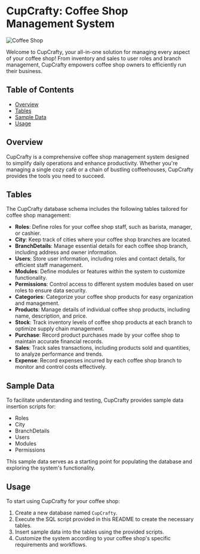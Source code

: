 # CupCrafty: Coffee Shop Management System

![Coffee Shop](https://github.com/Mandaviya-Chirag/CupCrafty/assets/homepage.png)


Welcome to CupCrafty, your all-in-one solution for managing every aspect of your coffee shop! From inventory and sales to user roles and branch management, CupCrafty empowers coffee shop owners to efficiently run their business.

## Table of Contents

- [Overview](#overview)
- [Tables](#tables)
- [Sample Data](#sample-data)
- [Usage](#usage)

## Overview

CupCrafty is a comprehensive coffee shop management system designed to simplify daily operations and enhance productivity. Whether you're managing a single cozy café or a chain of bustling coffeehouses, CupCrafty provides the tools you need to succeed.

## Tables

The CupCrafty database schema includes the following tables tailored for coffee shop management:

- **Roles**: Define roles for your coffee shop staff, such as barista, manager, or cashier.
- **City**: Keep track of cities where your coffee shop branches are located.
- **BranchDetails**: Manage essential details for each coffee shop branch, including address and owner information.
- **Users**: Store user information, including roles and contact details, for efficient staff management.
- **Modules**: Define modules or features within the system to customize functionality.
- **Permissions**: Control access to different system modules based on user roles to ensure data security.
- **Categories**: Categorize your coffee shop products for easy organization and management.
- **Products**: Manage details of individual coffee shop products, including name, description, and price.
- **Stock**: Track inventory levels of coffee shop products at each branch to optimize supply chain management.
- **Purchase**: Record product purchases made by your coffee shop to maintain accurate financial records.
- **Sales**: Track sales transactions, including products sold and quantities, to analyze performance and trends.
- **Expense**: Record expenses incurred by each coffee shop branch to monitor and control costs effectively.

## Sample Data

To facilitate understanding and testing, CupCrafty provides sample data insertion scripts for:

- Roles
- City
- BranchDetails
- Users
- Modules
- Permissions

This sample data serves as a starting point for populating the database and exploring the system's functionality.

## Usage

To start using CupCrafty for your coffee shop:

1. Create a new database named `CupCrafty`.
2. Execute the SQL script provided in this README to create the necessary tables.
3. Insert sample data into the tables using the provided scripts.
4. Customize the system according to your coffee shop's specific requirements and workflows.


